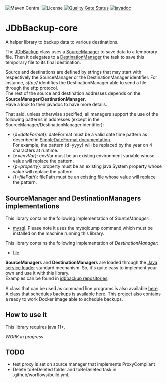 ![Maven Central](https://img.shields.io/maven-central/v/com.fathzer/jdbbackup-core)
![License](https://img.shields.io/badge/license-Apache%202.0-brightgreen.svg)
[![Quality Gate Status](https://sonarcloud.io/api/project_badges/measure?project=jdbbackup_jdbbackup-core&metric=alert_status)](https://sonarcloud.io/summary/new_code?id=jdbbackup_jdbbackup-core)
[![javadoc](https://javadoc.io/badge2/com.fathzer/jdbbackup-core/javadoc.svg)](https://javadoc.io/doc/com.fathzer/jdbbackup-core)

# JDbBackup-core
A helper library to backup data to various destinations.

The [JDbBackup](https://javadoc.io/doc/com.fathzer/jdbbackup/com/fathzer/jdbbackup/JDbBackup.html) class uses a [SourceManager](https://javadoc.io/doc/com.fathzer/jdbbackup/com/fathzer/jdbbackup/SourceManager.html) to save data to a temporary file. Then it delegates to a [DestinationManager](https://javadoc.io/doc/com.fathzer/jdbbackup/com/fathzer/jdbbackup/DestinationManager.html) the task to save this temporary file to its final destination.

Source and destinations are defined by strings that may start with respectively the SourceManager or the DestinationManager identifier. For instance, *sftp://* identifies the DestinationManager able to send a file through the sftp protocol.  
The rest of the source and destination addresses depends on the **SourceManager**/**DestinationManager**.  
Have a look to their javadoc to have more details.

That said, unless otherwise specified, all managers support the use of the following patterns in addresses (except in the SourceManager/DestinationManager identifier):  
- {d=*dateFormat*}: dateFormat must be a valid date time pattern as described in [SimpleDateFormat documentation](https://docs.oracle.com/en/java/javase/11/docs/api/java.base/java/text/SimpleDateFormat.html).  
For example, the pattern {d=yyyy} will be replaced by the year on 4 characters at runtime.
- {e=*envVar*}: envVar must be an existing environment variable whose value will replace the pattern.
- {p=*property*}: property must be an existing java System property whose value will replace the pattern.
- {f=*filePath*}: filePath must be an existing file whose value will replace the pattern.

## SourceManager and DestinationManagers implementations

This library contains the following implementation of *SourceManager*:  
* [mysql](https://javadoc.io/doc/com.fathzer/jdbbackup/com/fathzer/jdbbackup/sources/MySQLDumper.html). Please note it uses the mysqldump command which must be installed on the machine running this library.

This library contains the following implementation of *DestinationManager*:  
* [file](https://javadoc.io/doc/com.fathzer/jdbbackup/com/fathzer/jdbbackup/managers/local/FileManager.html).

**SourceManager**s and **DestinationManager**s are loaded through the [Java service loader](https://docs.oracle.com/en/java/javase/11/docs/api/java.base/java/util/ServiceLoader.html) standard mechanism. So, it's quite easy to implement your own and use it with this library.  
Examples can be found in [jdbbackup repositories](https://github.com/jdbbackup).

A class that can be used as command line programs is also available [here](https://github.com/jdbbackup/jdbbackup-cli).  
A class that schedules backups is available [here](https://github.com/jdbbackup/jdbbackup-docker). This project also contains a ready to work Docker image able to schedule backups.

## How to use it
This library requires java 11+.

*WORK in progress*

## TODO
- test proxy is set on source manager that implements ProxyCompliant
- Delete toBeDeleted folder and toBeDeleted task in .github/worflows/build.yml.
